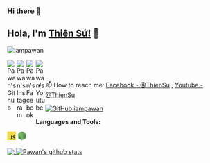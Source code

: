 ### Hi there 👋

## Hola, I'm [Thiên Sứ!](https://www.facebook.com/Hackingofficiall2) 👋

<p align="left"> <img src="https://komarev.com/ghpvc/?username=thiensu99&label=Views&color=blue&style=plastic" alt="iampawan" /> </p>

<a href="https://github.com/thiensu99">
  <img align="left" alt="Pawan's Github" width="22px" src="https://cdn.jsdelivr.net/npm/simple-icons@v3/icons/github.svg" />
</a>
<a href="https://instagram.com/hackingofficial">
  <img align="left" alt="Pawan's Instagram" width="22px" src="https://cdn.jsdelivr.net/npm/simple-icons@v3/icons/instagram.svg" />
</a>
<a href="https://www.facebook.com/hackingofficiall2">
  <img align="left" alt="Pawan's Facebook" width="22px" src="https://cdn.jsdelivr.net/npm/simple-icons@v3/icons/facebook.svg" />
</a>
<a href="https://youtube.com/channel/UCQ4kq2hqb1HGzn-RjIPDr6A">
  <img align="left" alt="Pawan's Youtube" width="22px" src="https://cdn.jsdelivr.net/npm/simple-icons@v3/icons/youtube.svg" />
</a>

<br/>
<br/>

- 📫 How to reach me: [Facebook - @ThienSu](https://www.facebook.com/Hackingofficiall2) , [Youtube - @ThienSu](https://youtube.com/channel/UCQ4kq2hqb1HGzn-RjIPDr6A)

[![GitHub iampawan](https://img.shields.io/github/followers/thiensu99?label=follow&style=social)](https://github.com/thiensu99)

**Languages and Tools:**  

<code><img height="20" src="https://raw.githubusercontent.com/github/explore/80688e429a7d4ef2fca1e82350fe8e3517d3494d/topics/javascript/javascript.png"></code>
<code><img height="20" src="https://raw.githubusercontent.com/github/explore/80688e429a7d4ef2fca1e82350fe8e3517d3494d/topics/nodejs/nodejs.png"></code>    

<a href="https://github.com/thiensu99">
  <img align="center" src="https://github-readme-stats.vercel.app/api/top-langs/?username=thiensu99&theme=blue-green" />
</a>
<a href="https://github.com/thiensu99">
 <img align="center" src="https://github-readme-stats.vercel.app/api?username=thiensu99&show_icons=true&theme=github_dark&line_height=27" alt="Pawan's github stats"/>
